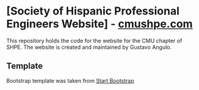 # [Society of Hispanic Professional Engineers Website] - [cmushpe.com](http://cmushpe.com)

This repository holds the code for the website for the CMU chapter of SHPE. The website is created and maintained by Gustavo Angulo.

## Template

Bootstrap template was taken from [Start Bootstrap](http://startbootstrap.com/template-overviews/stylish-portfolio/)


